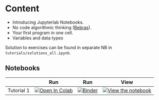 # Content

* Introducing Jupyterlab Notebooks.
* No code algorithmic thinking ([Bebras](https://bebras.pt/)).
* Your first program in one cell.
* Variables and data types

Solution to exercises can be found in separate NB in `tutorials/solutions_all.ipynb`.

## Notebooks

|   | Run | Run | View |
| - | --- | --- | ---- |
| Tutorial 1 | [![Open In Colab](https://colab.research.google.com/assets/colab-badge.svg)](https://colab.research.google.com/github/Py-ualg/2024-intro-course/blob/main/tutorials/D1S1_variables_dtypes/D1S1_tutorial1.ipynb) | [![Binder](https://mybinder.org/badge_logo.svg)](https://mybinder.org/v2/gh/Py-ualg/2024-intro-course/HEAD?labpath=tutorials%2FD1S1_variables_dtypes%2FD1S1_tutorial1.ipynb) | [![View the notebook](https://img.shields.io/badge/render-nbviewer-orange.svg)](https://nbviewer.jupyter.org/github/Py-ualg/2024-intro-course/blob/main/tutorials/D1S1_variables_dtypes/D1S1_tutorial1.ipynb?flush_cache=true)